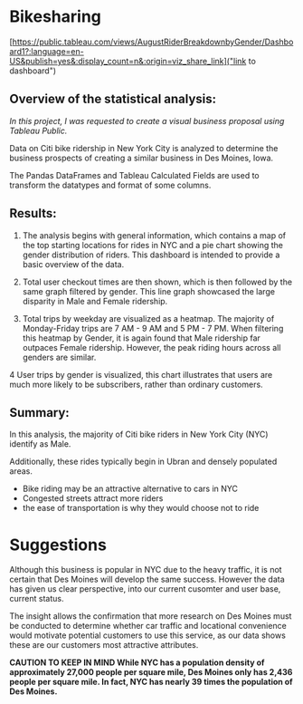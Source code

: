# Bikesharing

[https://public.tableau.com/views/AugustRiderBreakdownbyGender/Dashboard1?:language=en-US&publish=yes&:display_count=n&:origin=viz_share_link]("link to dashboard")

## Overview of the statistical analysis:

*In this project, I was requested to create a visual business proposal using Tableau Public.*

Data on Citi bike ridership in New York City is analyzed to determine the business prospects of creating a similar business in Des Moines, Iowa. 

The Pandas DataFrames and Tableau Calculated Fields are used to transform the datatypes and format of some columns.


## Results:

1. The analysis begins with general information, which contains a map of the top starting locations for rides in NYC and a pie chart showing the gender distribution of riders. This dashboard is intended to provide a basic overview of the data.

2. Total user checkout times are then shown, which is then followed by the same graph filtered by gender. This line graph showcased the large disparity in Male and Female ridership.

3. Total trips by weekday are visualized as a heatmap. The majority of Monday-Friday trips are 7 AM - 9 AM and 5 PM - 7 PM. When filtering this heatmap by Gender, it is again found that Male ridership far outpaces Female ridership. However, the peak riding hours across all genders are similar.

4 User trips by gender is visualized, this chart illustrates that users are much more likely to be subscribers, rather than ordinary customers.

## Summary:

In this analysis, the majority of Citi bike riders in New York City (NYC) identify as Male. 

Additionally, these rides typically begin in Ubran and densely populated areas. 
* Bike riding may be an attractive alternative to cars in NYC
* Congested streets attract more riders
* the ease of transportation is why they would choose not to ride

# Suggestions

Although this business is popular in NYC due to the heavy traffic, it is not certain that Des Moines will develop the same success. However the data has given us clear perspective, into our current cusomter and user base, current status. 

The insight allows the confirmation that more research on Des Moines must be conducted to determine whether car traffic and locational convenience would motivate potential customers to use this service, as our data shows these are our customers most attractive attributes. 

**CAUTION TO KEEP IN MIND
While NYC has a population density of approximately 27,000 people per square mile, Des Moines only has 2,436 people per square mile. In fact, NYC has nearly 39 times the population of Des Moines.**
